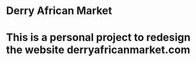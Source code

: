 # Derry African Market

# This is a personal project to redesign the website derryafricanmarket.com
